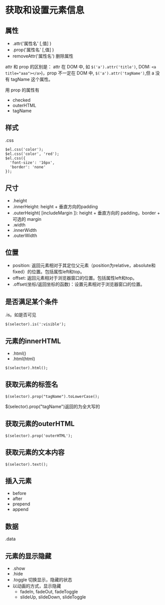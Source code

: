 # 获取和设置元素信息
## 属性
* .attr('属性名' [,值] )
* .prop('属性名' [,值] )
* removeAttr('属性名') 删除属性

attr 和 prop 的区别是： attr 在 DOM 中, 如 `$('a').attr('title')`, DOM: `<a title="aaa"></a>`)，prop 不一定在 DOM 中, `$('a').attr('tagName')`,但 a 没有 tagName 这个属性。

用 prop 的属性有
* checked
* outerHTML
* tagName

## 样式
.css

```
$el.css('color');
$el.css('color', 'red');
$el.css({
  'font-size': '16px',
  'border': 'none'
});
```

## 尺寸
* .height
* .innerHeight: height + 垂直方向的padding
* .outerHeight( [includeMargin ]): height + 垂直方向的 padding，border + 可选的 margin
* .width
* .innerWidth
* .outerWidth

## 位置
* position: 返回元素相对于其定位父元素（position为relative，absolute和fixed）的位置。包括属性left和top。
* offset: 返回元素相对于浏览器窗口的位置。包括属性left和top。
* .offset(坐标/返回坐标的函数)：设置元素相对于浏览器窗口的位置。



## 是否满足某个条件
.is。如是否可见
```
$(selector).is(':visible');
```

## 元素的innerHTML
* .html()
* .html(html)

```
$(selector).html();
```

## 获取元素的标签名
```
$(selector).prop("tagName").toLowerCase();
```
$(selector).prop("tagName")返回的为全大写的

## 获取元素的outerHTML
```
$(selector).prop('outerHTML');
```

## 获取元素的文本内容
```
$(selector).text();
```

## 插入元素
* before
* after
* prepend
* append

## 数据
.data

## 元素的显示隐藏
* .show
* .hide
* .toggle 切换显示，隐藏的状态
* 以动画的方式，显示隐藏
  * fadeIn, fadeOut, fadeToggle
  * slideUp, slideDown, slideToggle

